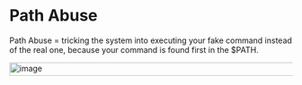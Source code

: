 # Path Abuse

Path Abuse = tricking the system into executing your fake command instead of the real one, because your command is found first in the $PATH.

<img width="541" height="24" alt="image" src="https://github.com/user-attachments/assets/874a09b7-09d9-45d5-b458-a15e613083ae" />
